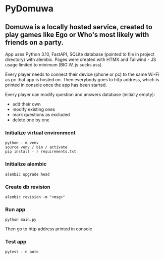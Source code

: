 # PyDomuwa

## Domuwa is a locally hosted service, created to play games like Ego or Who's most likely with friends on a party.

App uses Python 3.10, FastAPI, SQLite database (pointed to file in project directory) with alembic.
Pages were created with HTMX and Tailwind - JS usage limited to minimum (BIG W, js sucks ass).

Every player needs to connect their device (phone or pc) to the same Wi-Fi as pc that app is hosted on.
Then everybody goes to http address, which is printed in console once the app has been started. <br>

Every player can modify question and answers database (initially empty):

- add their own
- modify existing ones
- mark questions as excluded
- delete one by one

### Initialize virtual environment

```console
python - m venv
source venv / bin / activate
pip install - r requirements.txt
```

### Initialize alembic

```console
alembic upgrade head
```

### Create db revision

```console
alembic revision -m "<msg>"
```

### Run app

```console
python main.py
```

Then go to http address printed in console

### Test app

```console
pytest - n auto
```